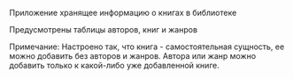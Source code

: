 Приложение хранящее информацию о книгах в библиотеке

Предусмотрены таблицы авторов, книг и жанров  

Примечание:
Настроено так, что книга - самостоятельная сущность, ее можно добавить без авторов и жанров. Автора или жанр можно добавить только к какой-либо уже добавленной книге.
